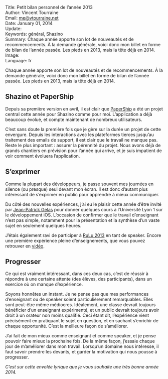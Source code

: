 Title:    Petit bilan personnel de l’année 2013  
Author:   Vincent Tourraine  
Email:    me@vtourraine.net  
Date:     January 01, 2014  
Update:   
Keywords: général, Shazino  
Summary:  Chaque année apporte son lot de nouveautés et de recommencements. À la demande générale, voici donc mon billet en forme de bilan de l’année passée. Les pieds en 2013, mais la tête déjà en 2014.  
Image:    
Language: fr  

Chaque année apporte son lot de nouveautés et de recommencements. À la demande générale, voici donc mon billet en forme de bilan de l’année passée. Les pieds en 2013, mais la tête déjà en 2014.

## Shazino et PaperShip

Depuis sa première version en avril, il est clair que [PaperShip](http://www.papershipapp.com) a été un projet central cette année pour Shazino comme pour moi. L’application a déjà beaucoup évolué, et compte maintenant de nombreux utilisateurs.

C’est sans doute la première fois que je gère sur la durée un projet de cette envergure. Depuis les interactions avec les plateformes tierces jusqu’au traitement des emails de support, il est clair que le travail ne manque pas. Reste le plus important : assurer la pérennité du projet. Nous avons déjà de grands chantiers en prévision pour l’année qui arrive, et je suis impatient de voir comment évoluera l’application.

## S’exprimer
 
Comme la plupart des développeurs, je passe souvent mes journées en silence (ou presque) seul devant mon écran. Il est donc d’autant plus intéressant de s’exprimer en public pour apprendre à mieux communiquer.

Du côté des nouvelles expériences, j’ai eu le plaisir cette année d’être invité par [Jean-Patrick Gelas](http://perso.ens-lyon.fr/jean-patrick.gelas/) pour donner quelques cours à l’Université Lyon 1 sur le développement iOS. L’occasion de confirmer que le travail d’enseignant n’est pas simple, notamment pour la présentation et la synthèse d’un vaste sujet en seulement quelques heures.

J’étais également ravi de participer à [RuLu 2013](http://2013.rulu.eu/talks/) en tant de speaker. Encore une première expérience pleine d’enseignements, que vous pouvez retrouver en [vidéo](http://www.youtube.com/watch?v=PF0deee65Tk).

## Progresser

Ce qui est vraiment intéressant, dans ces deux cas, c’est de réussir à répondre à une certaine attente (des élèves, des participants), dans un exercice où on manque d’expérience. 

Soyons honnêtes un instant. Je ne pense pas que mes performances d’enseignant ou de speaker soient particulièrement remarquables. Elles sont peut-être même médiocres. Idéalement, une classe devrait toujours bénéficier d’un enseignant expérimenté, et un public devrait toujours avoir droit à un orateur non moins qualifié. Ceci étant dit, l’expérience vient précisément en pratiquant le sujet en question, et en sachant s’enrichir de chaque opportunité. C’est la meilleure façon de s’améliorer.

J’ai fait de mon mieux comme enseignant et comme speaker, et je pense pouvoir faire mieux la prochaine fois. De la même façon, j’essaie chaque jour de m’améliorer dans mon travail. Lorsqu’un domaine nous intéresse, il faut savoir prendre les devants, et garder la motivation qui nous pousse à progresser. 

_C’est sur cette envolée lyrique que je vous souhaite une très bonne année 2014._
